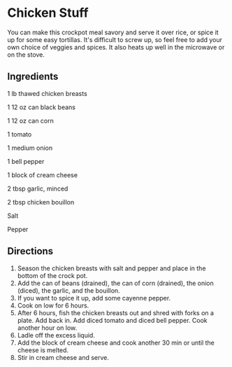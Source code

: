 # Chicken Stuff

You can make this crockpot meal savory and serve it over rice, or spice it up for some easy tortillas. It's difficult to screw up, so feel free to add your own choice of veggies and spices. It also heats up well in the microwave or on the stove.

## Ingredients

1 lb thawed chicken breasts

1 12 oz can black beans

1 12 oz can corn

1 tomato

1 medium onion

1 bell pepper

1 block of cream cheese

2 tbsp garlic, minced

2 tbsp chicken bouillon

Salt

Pepper

## Directions

1. Season the chicken breasts with salt and pepper and place in the bottom of the crock pot.
2. Add the can of beans (drained), the can of corn (drained), the onion (diced), the garlic, and the bouillon.
3. If you want to spice it up, add some cayenne pepper.
4. Cook on low for 6 hours.
5. After 6 hours, fish the chicken breasts out and shred with forks on a plate. Add back in. Add diced tomato and diced bell pepper. Cook another hour on low.
6. Ladle off the excess liquid.
7. Add the block of cream cheese and cook another 30 min or until the cheese is melted.
8. Stir in cream cheese and serve.

